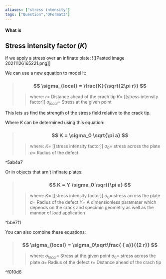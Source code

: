 ```yaml
---
aliases: ["stress intensity"]
tags: ["Question","QFormat3"]
---
```


#### What is
## Stress intensity factor ($K$)

If we apply a stress over an infinate plate:
![[Pasted image 20211126165221.png]]

We can use a new equation to model it:

> ### $$ \sigma_{local} = \frac{K}{\sqrt{2\pi r}} $$ 
>> where:
>> $r=$ Distance ahead of the crach tip
>> $K=$ [[stress intensity factor]]
>> $\sigma_{local}=$ Stress at the given point

This lets us find the strength of the stress field relative to the crack tip.

Where $K$ can be determined using this equation:

> ### $$ K = \sigma_0 \sqrt{\pi a} $$ 
>> where:
>> $K=$ [[stress intensity factor]] 
>> $\sigma_0=$ stress across the plate
>> $a=$ Radius of the defect

^5ab4a7

Or in objects that arn't infinate plates:
> ### $$ K = Y \sigma_0 \sqrt{\pi a} $$ 
>> where:
>> $K=$ [[stress intensity factor]] 
>> $\sigma_0=$ stress across the plate
>> $a=$ Radius of the defect
>> $Y=$ A dimensionless parameter which depends on the crack and specimin geometry as well as the mannor of load application

^bbe7f1

You can also combine these equations:

> ### $$ \sigma_{local} = \sigma_0\sqrt\frac{ { a}}{{2 r}} $$ 
>> where:
>> $\sigma_{local}=$ Stress at the given point
>> $\sigma_0=$ stress across the plate
>> $a=$ Radius of the defect
>> $r=$ Distance ahead of the crach tip

^f010d6

